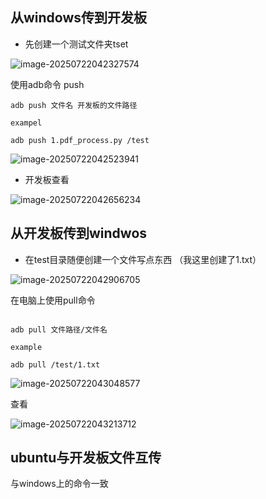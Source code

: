 

## 从windows传到开发板

- 先创建一个测试文件夹tset

![image-20250722042327574](https://newbie-typora.oss-cn-shenzhen.aliyuncs.com/TyporaJPG/image-20250722042327574.png)

使用adb命令 push

```
adb push 文件名 开发板的文件路径

exampel

adb push 1.pdf_process.py /test
```

![image-20250722042523941](https://newbie-typora.oss-cn-shenzhen.aliyuncs.com/TyporaJPG/image-20250722042523941.png)

- 开发板查看

![image-20250722042656234](https://newbie-typora.oss-cn-shenzhen.aliyuncs.com/TyporaJPG/image-20250722042656234.png)

## 从开发板传到windwos

- 在test目录随便创建一个文件写点东西 （我这里创建了1.txt）

![image-20250722042906705](https://newbie-typora.oss-cn-shenzhen.aliyuncs.com/TyporaJPG/image-20250722042906705.png)

在电脑上使用pull命令

```

adb pull 文件路径/文件名

example

adb pull /test/1.txt
```

![image-20250722043048577](https://newbie-typora.oss-cn-shenzhen.aliyuncs.com/TyporaJPG/image-20250722043048577.png)

查看

![image-20250722043213712](https://newbie-typora.oss-cn-shenzhen.aliyuncs.com/TyporaJPG/image-20250722043213712.png)



## ubuntu与开发板文件互传

与windows上的命令一致

